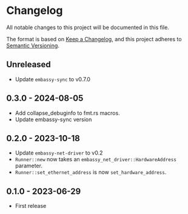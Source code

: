 # Changelog

All notable changes to this project will be documented in this file.

The format is based on [Keep a Changelog](https://keepachangelog.com/en/1.0.0/),
and this project adheres to [Semantic Versioning](https://semver.org/spec/v2.0.0.html).

## Unreleased

- Update `embassy-sync` to v0.7.0

## 0.3.0 - 2024-08-05

- Add collapse_debuginfo to fmt.rs macros.
- Update embassy-sync version

## 0.2.0 - 2023-10-18

- Update `embassy-net-driver` to v0.2
- `Runner::new` now takes an `embassy_net_driver::HardwareAddress` parameter.
- `Runner::set_ethernet_address` is now `set_hardware_address`.

## 0.1.0 - 2023-06-29

- First release
